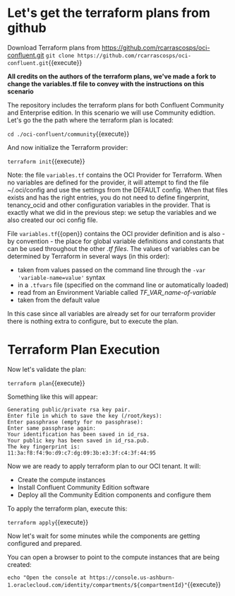 # Let's get the terraform plans from github

Download Terraform plans from https://github.com/rcarrascosps/oci-confluent.git
`git clone https://github.com/rcarrascosps/oci-confluent.git`{{execute}}

**All credits on the authors of the terraform plans, we've made a fork to change the variables.tf file to convey with the instructions on this scenario**

The repository includes the terraform plans for both Confluent Community and Enterprise edition. In this scenario we will use Community edidtion. 
Let's go the the path where the terraform plan is located:

`cd ./oci-confluent/community`{{execute}}

And now initialize the Terraform provider:

`terraform init`{{execute}}

Note: the file `variables.tf` contains the OCI Provider for Terraform. When no variables are defined for the provider, it will attempt to find the file ~/.oci/config and use the settings from the DEFAULT config. When that files exists and has the right entries, you do not need to define fingerprint, tenancy_ocid and other configuration variables in the provider.
That is exactly what we did in the previous step: we setup the variables and we also created our oci config file.

File `variables.tf`{{open}} contains the OCI provider definition and is also - by convention - the place for global variable definitions and constants that can be used throughout the other *.tf files*. The values of variables can be determined by Terraform in several ways (in this order):
* taken from values passed on the command line through the `-var 'variable-name=value'` syntax 
* in a `.tfvars` file (specified on the command line or automatically loaded)
* read from an Environment Variable called *TF_VAR_name-of-variable*
* taken from the default value

In this case since all variables are already set for our terraform provider there is nothing extra to configure, but to execute the plan.


# Terraform Plan Execution

Now let's validate the plan:

`terraform plan`{{execute}}

Something like this will appear:

~~~~
Generating public/private rsa key pair.
Enter file in which to save the key (/root/keys):
Enter passphrase (empty for no passphrase):
Enter same passphrase again:
Your identification has been saved in id_rsa.
Your public key has been saved in id_rsa.pub.
The key fingerprint is:
11:3a:f8:f4:9o:d9:c7:dg:09:3b:e3:3f:c4:3f:44:95
~~~~

Now we are ready to apply terraform plan to our OCI tenant. It will:

- Create the compute instances
- Install Confluent Community Edition software
- Deploy all the Community Edition components and configure them

To apply the terraform plan, execute this:

`terraform apply`{{execute}}

Now let's wait for some minutes while the components are getting configured and prepared.

You can open a browser to point to the compute instances that are being created:

`echo "Open the console at https://console.us-ashburn-1.oraclecloud.com/identity/compartments/${compartmentId}"`{{execute}}


